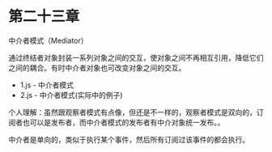 # 第二十三章

中介者模式（Mediator）

通过终结者对象封装一系列对象之间的交互，使对象之间不再相互引用，降低它们之间的耦合。有时中介者对象也可改变对象之间的交互。

* 1.js - 中介者模式
* 2.js - 中介者模式(实际中的例子)

个人理解：虽然跟观察者模式有点像，但还是不一样的，观察者模式是双向的，订阅者也可以是发布者，而中介者模式的发布者有中介对象统一发布。。

中介者是单向的，类似于执行某个事件，然后所有订阅过该事件的都会执行。
